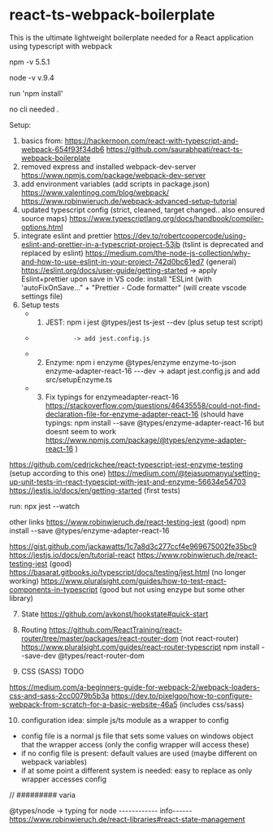 # react-ts-webpack-boilerplate

This is the ultimate lightweight boilerplate needed for a React application using typescript with webpack

npm -v
5.5.1

node -v
v.9.4

run 'npm install'

no cli needed .

Setup:

1.  basics from:
    https://hackernoon.com/react-with-typescript-and-webpack-654f93f34db6
    https://github.com/saurabhpati/react-ts-webpack-boilerplate
2.  removed express and installed webpack-dev-server
    https://www.npmjs.com/package/webpack-dev-server
3.  add environment variables (add scripts in package.json)
    https://www.valentinog.com/blog/webpack/
    https://www.robinwieruch.de/webpack-advanced-setup-tutorial
4.  updated typescript config (strict, cleaned, target changed.. also ensured source maps)
    https://www.typescriptlang.org/docs/handbook/compiler-options.html
5.  integrate eslint and prettier
    https://dev.to/robertcoopercode/using-eslint-and-prettier-in-a-typescript-project-53jb (tslint is deprecated and replaced by eslint)
    https://medium.com/the-node-js-collection/why-and-how-to-use-eslint-in-your-project-742d0bc61ed7 (general)
    https://eslint.org/docs/user-guide/getting-started
    -> apply Eslint+prettier upon save in VS code: install "ESLint (with 'autoFixOnSave..." + "Prettier - Code formatter" (will create vscode settings file)
6.  Setup tests
    -   1. JEST: npm i jest @types/jest ts-jest --dev (plus setup test script)
    -                -> add jest.config.js
    -   2. Enzyme: npm i enzyme @types/enzyme enzyme-to-json enzyme-adapter-react-16 ---dev
           -> adapt jest.config.js and add src/setupEnzyme.ts
    -   3. Fix typings for enzymeadapter-react-16
           https://stackoverflow.com/questions/46435558/could-not-find-declaration-file-for-enzyme-adapter-react-16
           (should have typings: npm install --save @types/enzyme-adapter-react-16 but doesnt seem to work https://www.npmjs.com/package/@types/enzyme-adapter-react-16 )

https://github.com/cedrickchee/react-typescript-jest-enzyme-testing (setup according to this one)
https://medium.com/@tejasupmanyu/setting-up-unit-tests-in-react-typescipt-with-jest-and-enzyme-56634e54703
https://jestjs.io/docs/en/getting-started (first tests)

run: npx jest --watch

other links
https://www.robinwieruch.de/react-testing-jest (good)
npm install --save @types/enzyme-adapter-react-16

https://gist.github.com/jackawatts/1c7a8d3c277ccf4e969675002fe35bc9
https://jestjs.io/docs/en/tutorial-react
https://www.robinwieruch.de/react-testing-jest (good)
https://basarat.gitbooks.io/typescript/docs/testing/jest.html (no longer working)
https://www.pluralsight.com/guides/how-to-test-react-components-in-typescript (good but not using enzype but some other library)

7. State
   https://github.com/avkonst/hookstate#quick-start

8. Routing
   https://github.com/ReactTraining/react-router/tree/master/packages/react-router-dom (not react-router)
   https://www.pluralsight.com/guides/react-router-typescript
   npm install --save-dev @types/react-router-dom

9) CSS (SASS)
   TODO

https://medium.com/a-beginners-guide-for-webpack-2/webpack-loaders-css-and-sass-2cc0079b5b3a
https://dev.to/pixelgoo/how-to-configure-webpack-from-scratch-for-a-basic-website-46a5 (includes css/sass)

10. configuration
    idea: simple js/ts module as a wrapper to config

-   config file is a normal js file that sets some values on windows object that the wrapper access (only the config wrapper will access these)
-   if no config file is present: default values are used (maybe different on webpack variables)
-   if at some point a different system is needed: easy to replace as only wrapper accesses config

// ######### varia

@types/node -> typing for node
------------ info------
https://www.robinwieruch.de/react-libraries#react-state-management
